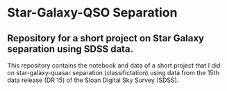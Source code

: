 # Star-Galaxy-QSO Separation

## Repository for a short project on Star Galaxy separation using SDSS data.

This repository contains the notebook and data of a short project that I did on star-galaxy-quasar separation (classifictation)
using data from the 15th data release (DR 15) of the Sloan Digital Sky Survey (SDSS).




